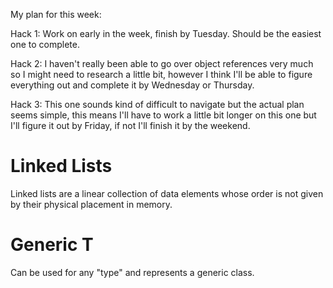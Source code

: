 My plan for this week:

Hack 1: Work on early in the week, finish by Tuesday. Should be the easiest one to complete.

Hack 2: I haven't really been able to go over object references very much so I might need to research a little bit, however I think I'll be able to figure everything out and complete it by Wednesday or Thursday.

Hack 3: This one sounds kind of difficult to navigate but the actual plan seems simple, this means I'll have to work a little bit longer on this one but I'll figure it out by Friday, if not I'll finish it by the weekend.

# Linked Lists
Linked lists are a linear collection of data elements whose order is not given by their physical placement in memory.

# Generic T
Can be used for any "type" and represents a generic class.
